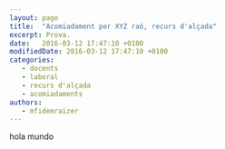 ```yaml
---
layout: page
title:  "Acomiadament per XYZ raó, recurs d'alçada"
excerpt: Prova.
date:   2016-03-12 17:47:10 +0100
modifiedDate: 2016-03-12 17:47:10 +0100
categories:
   - docents
   - laboral
   - recurs d'alçada
   - acomiadaments
authors: 
   - mfidemraizer
---
```


hola mundo